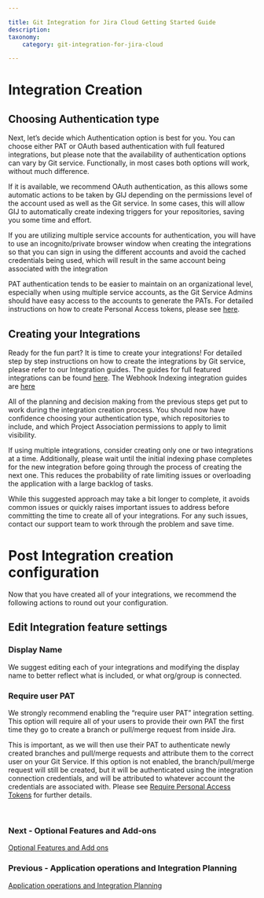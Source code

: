 ```yaml
---

title: Git Integration for Jira Cloud Getting Started Guide
description:
taxonomy:
    category: git-integration-for-jira-cloud

---
```

# Integration Creation
## Choosing Authentication type
Next, let’s  decide which Authentication option is best for you. You can choose either PAT or OAuth based authentication with full featured integrations, but please note that the availability of authentication options can vary by Git service. Functionally, in most cases both options will work, without much difference.

If it is available, we recommend  OAuth authentication, as this allows some automatic actions to be taken by GIJ depending on the permissions level of the account used as well as the Git service. In some cases, this will allow GIJ to automatically create indexing triggers for your repositories, saving you some time and effort.

<div class="bbb-callout bbb--tip">
    <div class="irow">
    <div class="ilogobox">
        <span class="logoimg"></span>
    </div>
    <div class="imsgbox">
        If you are utilizing multiple service accounts for authentication, you will have to use an incognito/private browser window when creating the integrations so that you can sign in using the different accounts and avoid the cached credentials being used, which will result in the same account being associated with the integration
    </div>
    </div>
</div>

PAT authentication tends to be easier to maintain on an organizational level, especially when using multiple service accounts, as the Git Service Admins should have easy access to the accounts to generate the PATs. For detailed instructions on how to create Personal Access tokens, please see [here](https://help.gitkraken.com/git-integration-for-jira-cloud/creating-personal-access-tokens-gij-cloud).


## Creating your Integrations
Ready for the fun part? It is time to create your integrations! For detailed step by step instructions on how to create the integrations by Git service, please refer to our Integration guides. The guides for full featured integrations can be found [here](https://help.gitkraken.com/git-integration-for-jira-cloud/integration-guide-gij-cloud/). The Webhook Indexing integration guides are [here](https://help.gitkraken.com/git-integration-for-jira-cloud/webhook-indexing-integration-gij-cloud/)

All of the planning and decision making from the previous steps get put to work during the integration creation process. You should now have confidence choosing your authentication type, which repositories to include, and which Project Association permissions to apply to limit visibility. 

If using multiple integrations, consider creating only one or two integrations at a time. Additionally, please wait until the initial indexing phase completes for the new integration before going through the process of creating the next one. This reduces the probability of rate limiting issues or overloading the application with a large backlog of tasks. 

While this suggested approach may take a bit longer to complete, it avoids common issues or quickly raises important issues to address before committing the time to create all of your integrations. For any such issues, contact our support team  to work through the problem and save time.


# Post Integration creation configuration
Now that you have created all of your integrations, we recommend the following actions   to round out your configuration.

## Edit Integration feature settings
### Display Name
 We suggest editing each of your integrations and modifying the display name to better reflect what is included, or what org/group is connected. 

### Require user PAT
We strongly recommend enabling the “require user PAT” integration setting. This option will require all of your users to provide their own PAT the first time they go to create a branch or pull/merge request from inside Jira. 

This is important, as we will then use their PAT to authenticate newly created branches and pull/merge requests and  attribute them to the correct user on your Git Service. If this option is not enabled, the branch/pull/merge request will still be created, but it will be authenticated using the integration connection credentials, and will be attributed to whatever account the credentials are associated with. Please see [Require Personal Access Tokens](https://help.gitkraken.com/git-integration-for-jira-cloud/require-personal-access-tokens-for-user-actions-create-branch-pull-request-gij-cloud/) for further details.

<br>

### Next - Optional Features and Add-ons

[Optional Features and Add ons](/git-integration-for-jira-cloud/Getting-Started-Guide-Optional-Features)

### Previous - Application operations and Integration Planning

[Application operations and Integration Planning](/git-integration-for-jira-cloud/Getting-Started-Guide-App-operations-and-planning.md)
